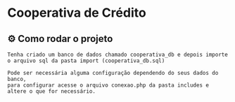 # Cooperativa de Crédito

## ⚙️ Como rodar o projeto

```
Tenha criado um banco de dados chamado cooperativa_db e depois importe o arquivo sql da pasta import (cooperativa_db.sql)

Pode ser necessária alguma configuração dependendo do seus dados do banco,
para configurar acesse o arquivo conexao.php da pasta includes e altere o que for necessário.
```
